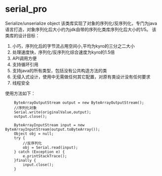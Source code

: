 # serial_pro
Serialize/unserialize object
该类库实现了对象的序列化/反序列化，专门为java语言打造，对象序列化后大小约为jdk自带的序列化类库序列化后大小的1/5。
该类库的设计目标：
  1. 小巧，序列化后的字节流占用空间小,平均为kyro的三分之二大小
  2. 处理速度快，序列化/反序列化综合速度为kyro的1.5倍
  3. API调用方便
  4. 支持循环引用
  5. 支持java的所有类型，包括没有公共构造方法的类
  6. 无侵入式设计，使用中无需做任何其它配置，对原有类设计没有任何要求
  7. 线程安全

使用方法如下：
        
        ByteArrayOutputStream output = new ByteArrayOutputStream();
        //序列化对象
        Serial.write(originalValue,output);
        output.close();

        ByteArrayInputStream input = new ByteArrayInputStream(output.toByteArray());
        Object obj = null;
        try {
            //反序列化
            obj = Serial.read(input);
        } catch (Exception e) {
            e.printStackTrace();
        }finally {
            input.close();
        }
